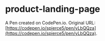 # product-landing-page

A Pen created on CodePen.io. Original URL: [https://codepen.io/spierce5/pen/yLbQQza](https://codepen.io/spierce5/pen/yLbQQza).


